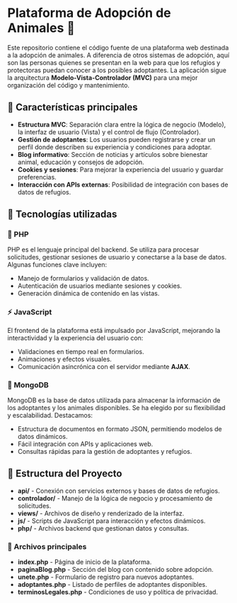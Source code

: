# Plataforma de Adopción de Animales 🐾

Este repositorio contiene el código fuente de una plataforma web destinada a la adopción de animales. A diferencia de otros sistemas de adopción, aquí son las personas quienes se presentan en la web para que los refugios y protectoras puedan conocer a los posibles adoptantes. La aplicación sigue la arquitectura **Modelo-Vista-Controlador (MVC)** para una mejor organización del código y mantenimiento.

## 🌟 Características principales

- **Estructura MVC**: Separación clara entre la lógica de negocio (Modelo), la interfaz de usuario (Vista) y el control de flujo (Controlador).
- **Gestión de adoptantes**: Los usuarios pueden registrarse y crear un perfil donde describen su experiencia y condiciones para adoptar.
- **Blog informativo**: Sección de noticias y artículos sobre bienestar animal, educación y consejos de adopción.
- **Cookies y sesiones**: Para mejorar la experiencia del usuario y guardar preferencias.
- **Interacción con APIs externas**: Posibilidad de integración con bases de datos de refugios.

## 🚀 Tecnologías utilizadas

### 🐘 PHP
PHP es el lenguaje principal del backend. Se utiliza para procesar solicitudes, gestionar sesiones de usuario y conectarse a la base de datos. Algunas funciones clave incluyen:
- Manejo de formularios y validación de datos.
- Autenticación de usuarios mediante sesiones y cookies.
- Generación dinámica de contenido en las vistas.

### ⚡ JavaScript
El frontend de la plataforma está impulsado por JavaScript, mejorando la interactividad y la experiencia del usuario con:
- Validaciones en tiempo real en formularios.
- Animaciones y efectos visuales.
- Comunicación asincrónica con el servidor mediante **AJAX**.

### 🍃 MongoDB
MongoDB es la base de datos utilizada para almacenar la información de los adoptantes y los animales disponibles. Se ha elegido por su flexibilidad y escalabilidad. Destacamos:
- Estructura de documentos en formato JSON, permitiendo modelos de datos dinámicos.
- Fácil integración con APIs y aplicaciones web.
- Consultas rápidas para la gestión de adoptantes y refugios.

## 📂 Estructura del Proyecto
- **api/** - Conexión con servicios externos y bases de datos de refugios.  
- **controlador/** - Manejo de la lógica de negocio y procesamiento de solicitudes.  
- **views/** - Archivos de diseño y renderizado de la interfaz.  
- **js/** - Scripts de JavaScript para interacción y efectos dinámicos.  
- **php/** - Archivos backend que gestionan datos y consultas.  

### 📜 Archivos principales

- **index.php** - Página de inicio de la plataforma.  
- **paginaBlog.php** - Sección del blog con contenido sobre adopción.  
- **unete.php** - Formulario de registro para nuevos adoptantes.  
- **adoptantes.php** - Listado de perfiles de adoptantes disponibles.  
- **terminosLegales.php** - Condiciones de uso y política de privacidad.  

